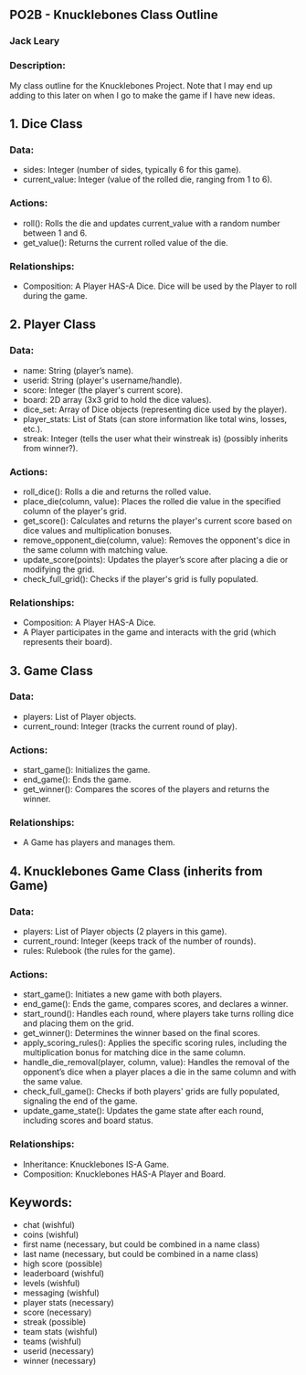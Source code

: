 ## PO2B - Knucklebones Class Outline
### Jack Leary
### Description:
My class outline for the Knucklebones Project. Note that I may end up adding to this later on when I go to make the game if I have new ideas.

## 1. Dice Class
### Data:
- sides: Integer (number of sides, typically 6 for this game).
- current_value: Integer (value of the rolled die, ranging from 1 to 6).
### Actions:
- roll(): Rolls the die and updates current_value with a random number between 1 and 6.
- get_value(): Returns the current rolled value of the die.
### Relationships:
- Composition: A Player HAS-A Dice. Dice will be used by the Player to roll during the game. 
 
## 2. Player Class
### Data:
- name: String (player’s name).
- userid: String (player's username/handle).
- score: Integer (the player's current score).
- board: 2D array (3x3 grid to hold the dice values).
- dice_set: Array of Dice objects (representing dice used by the player).
- player_stats: List of Stats (can store information like total wins, losses, etc.).
- streak: Integer (tells the user what their winstreak is) (possibly inherits from winner?).
### Actions:
- roll_dice(): Rolls a die and returns the rolled value.
- place_die(column, value): Places the rolled die value in the specified column of the player's grid.
- get_score(): Calculates and returns the player's current score based on dice values and multiplication bonuses.
- remove_opponent_die(column, value): Removes the opponent's dice in the same column with matching value.
- update_score(points): Updates the player’s score after placing a die or modifying the grid.
- check_full_grid(): Checks if the player's grid is fully populated.
### Relationships:
- Composition: A Player HAS-A Dice.
- A Player participates in the game and interacts with the grid (which represents their board).

## 3. Game Class
### Data:
- players: List of Player objects.
- current_round: Integer (tracks the current round of play).
### Actions:
- start_game(): Initializes the game.
- end_game(): Ends the game.
- get_winner(): Compares the scores of the players and returns the winner.
### Relationships:
- A Game has players and manages them.

## 4. Knucklebones Game Class (inherits from Game)
### Data:
- players: List of Player objects (2 players in this game).
- current_round: Integer (keeps track of the number of rounds).
- rules: Rulebook (the rules for the game).
### Actions:
- start_game(): Initiates a new game with both players.
- end_game(): Ends the game, compares scores, and declares a winner.
- start_round(): Handles each round, where players take turns rolling dice and placing them on the grid.
- get_winner(): Determines the winner based on the final scores.
- apply_scoring_rules(): Applies the specific scoring rules, including the multiplication bonus for matching dice in the same column.
- handle_die_removal(player, column, value): Handles the removal of the opponent’s dice when a player places a die in the same column and with the same value.
- check_full_game(): Checks if both players' grids are fully populated, signaling the end of the game.
- update_game_state(): Updates the game state after each round, including scores and board status.
### Relationships:
- Inheritance: Knucklebones IS-A Game.
- Composition: Knucklebones HAS-A Player and Board.

## Keywords:
- chat (wishful)
- coins (wishful)
- first name (necessary, but could be combined in a name class)
- last name (necessary, but could be combined in a name class)
- high score (possible)
- leaderboard (wishful)
- levels (wishful)
- messaging (wishful)
- player stats (necessary)
- score (necessary)
- streak (possible)
- team stats (wishful)
- teams (wishful)
- userid (necessary)
- winner (necessary)
